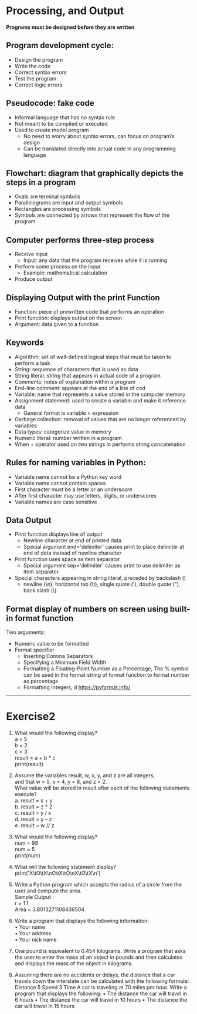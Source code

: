 # Processing, and Output  

**Programs must be designed before they are written**
## Program development cycle:
  * Design the program
  * Write the code
  * Correct syntax errors
  * Test the program
  * Correct logic errors

## Pseudocode: fake code
* Informal language that has no syntax rule 
* Not meant to be compiled or executed
* Used to create model program
  - No need to worry about syntax errors, can focus on program’s design
  - Can be translated directly into actual code in any programming language

## Flowchart: diagram that graphically depicts the steps in a program
* Ovals are terminal symbols
* Parallelograms are input and output symbols
* Rectangles are processing symbols
* Symbols are connected by arrows that represent the flow of the program

## Computer performs three-step process
* Receive input
  - Input: any data that the program receives while it is running
* Perform some process on the input
  - Example: mathematical calculation
* Produce output

## Displaying Output with the print Function
* Function: piece of prewritten code that performs an operation
* Print function: displays output on the screen
* Argument: data given to a function

## Keywords
* Algorithm: set of well-defined logical steps that must be taken to perform a task
* String: sequence of characters that is used as data
* String literal: string that appears in actual code of a program
* Comments: notes of explanation within a program
* End-line comment: appears at the end of a line of cod
* Variable: name that represents a value stored in the computer memory
* Assignment statement: used to create a variable and make it reference data
  - General format is variable = expression
* Garbage collection: removal of values that are no longer referenced by variables
* Data types: categorize value in memory
* Numeric literal: number written in a program
* When + operator used on two strings in performs string concatenation

  
## Rules for naming variables in Python:
* Variable name cannot be a Python key word 
* Variable name cannot contain spaces
* First character must be a letter or an underscore
* After first character may use letters, digits, or underscores
* Variable names are case sensitive


## Data Output
* Print function displays line of output 
  - Newline character at end of printed data
  - Special argument end='delimiter' causes print to place delimiter at end of data instead of newline character
* Print function uses space as item separator
  - Special argument sep='delimiter' causes print to use delimiter as item separator
* Special characters appearing in string literal, preceded by backslash (\)
  - newline (\n), horizontal tab (\t), single quote (\'), double quote (\"), back slash (\\)


## Format display of numbers on screen using built-in format function
Two arguments:
* Numeric value to be formatted
* Format specifier
  - Inserting Comma Separators
  - Specifying a Minimum Field Width
  - Formatting a Floating-Point Number as a Percentage, The % symbol can be used in the format string of format function to format number as percentage
  - Formatting Integers, d
https://pyformat.info/

-------------------

# Exercise2

1.	What would the following display? </br>
  a = 5 </br>
  b = 2 </br>
  c = 3 </br>
  result = a + b * c </br>
  print(result) </br>

2.	Assume the variables result, w, x, y, and z are all integers, </br> 
and that w = 5, x = 4, y = 8, and z = 2. </br>
What value will be stored in result after each of the following statements execute? </br>
   a. result = x + y </br>
   b. result = z * 2 </br>
   c. result = y / x </br>
   d. result = y – z </br>
   e. result = w // z </br>

3.	What would the following display? </br>
   num = 99 </br>
   num = 5 </br>
   print(num)</br>

4.	What will the following statement display? print('X\tO\tX\nO\tX\tO\nX\tO\tX\n')</br>

5.	Write a Python program which accepts the radius of a circle from the user and compute the area. </br>
    Sample Output :</br>
       r = 1.1</br>
       Area = 3.8013271108436504</br>

6.	Write a program that displays the following information: </br>
    • Your name </br>
    • Your address </br>
    • Your nick name</br>

7.	One pound is equivalent to 0.454 kilograms. Write a program that asks the user to enter the mass of an object in pounds and then calculates and displays the mass of the object in kilograms.</br>

8.	Assuming there are no accidents or delays, the distance that a car travels down the interstate can be calculated with the following formula: Distance 5 Speed 3 Time A car is traveling at 70 miles per hour. Write a program that displays the following: • The distance the car will travel in 6 hours • The distance the car will travel in 10 hours • The distance the car will travel in 15 hours</br>
